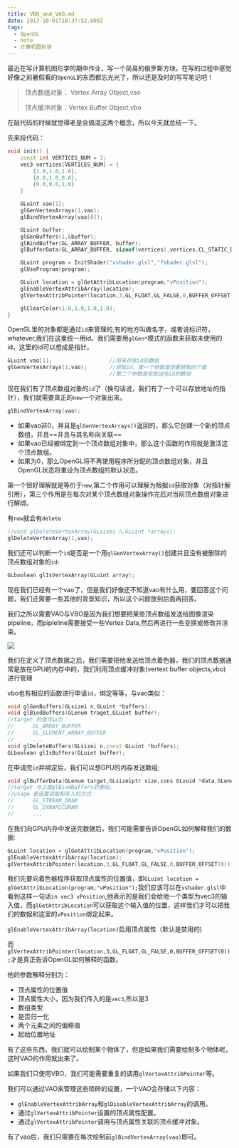 ```yaml
---
title: VBO_and_VAO.md
date: 2017-10-01T16:37:52.000Z
tags:
  - OpenGL
  - note
  - 计算机图形学
---
```

最近在写计算机图形学的期中作业，写一个简易的俄罗斯方块。在写的过程中感觉好像之前暑假看的`OpenGL`的东西都忘光光了，所以还是及时的写写笔记吧！

> 顶点数组对象： Vertex Array Object,vao
>
> 顶点缓冲对象：Vertex Buffer Object,vbo

在敲代码的时候就觉得老是会搞混这两个概念，所以今天就总结一下。

先来段代码：

```c++
void init() {
    const int VERTICES_NUM = 3;
    vec3 vertices[VERTICES_NUM] = {
        {1.0,1.0,1.0},
        {0.0,1.0,0.0},
        {0.0,0.0,1.0}
    }

    GLuint vao[1];
    glGenVertexArrays(1,vao);
    glBindVertexArray(vao[0]);

    GLuint buffer;
    glGenBuffers(1,&buffer);
    glBindBuffer(GL_ARRAY_BUFFER, buffer);
    glBufferData(GL_ARRAY_BUFFER, sizeof(vertices),vertices,CL_STATIC_DRAW);

    GLuint program = InitShader("vshader.glsl","fshader.glsl");
    glUseProgram(program);

    GLuint location = glGetAttribLocation(program,"vPosition");
    glEnableVertexAttribArray(location);
    glVertexAttribPointer(location,3,GL_FLOAT,GL_FALSE,0,BUFFER_OFFSET(0));

    glClearColor(1.0,1.0,1.0,1.0);
}
```

OpenGL里的对象都是通过`id`来管理的,有的地方叫做名字，或者说标识符，whatever,我们在这里统一用id。我们需要用`glGen*`模式的函数来获取未使用的id，这里的id可以想成是指针。

```c++
GLuint vao[1];                  //用来存放id的数组
glGenVertexArrays(1,vao);       //获取id，第一个参数是想要获取的个数
                                //第二个参数是存放这些id的数组
```

现在我们有了顶点数组对象的`id`了（换句话说，我们有了一个可以存放地址的指针），我们就需要真正的`new`一个对象出来。

```c++
glBindVertexArray(vao);
```

- 如果vao非0，并且是`glGenVertexArrays()`返回的，那么它创建一个新的顶点数组，并且==并且与其名称向关联==
- 如果vao已经被绑定到一个顶点数组对象中，那么这个函数的作用就是激活这个顶点数组。
- 如果为0，那么OpenGL将不再使用程序所分配的顶点数组对象，并且OpenGL状态将重设为顶点数组的默认状态。

第一个很好理解就是等价于`new`,第二个作用可以理解为根据`id`获取对象（对指针解引用），第三个作用是在每次对某个顶点数组对象操作完后对当前顶点数组对象进行解绑。

有`new`就会有`delete`

```c++
//void glDeleteVertexArray(GLsizei n,GLuint *arrays);
glDeleteVertexArray(1,vao);
```

我们还可以判断一个`id`是否是一个用`glGenVertexArray()`创建并且没有被删除的顶点数组对象的`id`:

```c++
GLboolean glIsVertexArray(GLuint array);
```

现在我们已经有一个vao了，但是我们好像还不知道vao有什么用，要回答这个问题，我们还需要一些其他的背景知识，所以这个问题放到后面再回答。

我们之所以需要VAO与VBO是因为我们想要把某些顶点数组发送给图像渲染pipeline，而pipleline需要接受一些Vertex Data,然后再进行一些变换或修改并渲染。

![](https://learnopengl-cn.github.io/img/01/04/pipeline.png)

我们在定义了顶点数据之后，我们需要把他发送给顶点着色器，我们的顶点数据通常是放在GPU的内存中的，我们利用顶点缓冲对象(vertext buffer objects,vbo)进行管理

vbo也有相应的函数进行申请`id`，绑定等等，与vao类似：

```c++
void glGenBuffers(GLsizei n,GLuint *buffers);
void glBindBuffers(GLenum traget,GLuint buffer);
//target 的值可以为：
//      GL_ARRAY_BUFFER
//      GL_ELEMENT_ARRAY_BUFFER
//      ...
void glDeleteBuffers(GLsizei n,const GLuint *buffers);
GLboolean glIsBuffers(GLuint buffer);
```

在申请完`id`并绑定后，我们可以想GPU的内存发送数组:

```c++
void glBufferData(GLenum target,GLsizeiptr size,cons GLvoid *data,GLenum usage);
//target 与上面glBindBuffers的类似，
//usage 是设置读取和写入的方式
//      GL_STREAM_DRAM
//      GL_DYNAMICDRAM
//      ...
```

在我们向GPU内存中发送完数据后，我们可能需要告诉OpenGL如何解释我们的数据:

```c++
GLuint location = glGetAttribLocation(program,"vPosition");
glEnableVertexAttribArray(location);
glVertexAttribPointer(location,3,GL_FLOAT,GL_FALSE,0,BUFFER_OFFSET(0));
```

我们先要向着色器程序获取顶点属性的位置值，即`GLuint location = glGetAttribLocation(program,"vPosition");`我们应该可以在`vshader.glsl`中看到这样一句话`in vec3 vPosition`,他表示的是我们会给他一个类型为vec3的输入值，而`glGetAttribLocation`可以获取这个输入值的位置，这样我们才可以把我们的数据和这里的`vPosition`绑定起来。

`glEnableVertexAttribArray(location)`启用顶点属性（默认是禁用的)

而`glVertexAttribPointer(location,3,GL_FLOAT,GL_FALSE,0,BUFFER_OFFSET(0));`才是真正告诉OpenGL如何解释的函数。

他的参数解释分别为：

- 顶点属性的位置值
- 顶点属性大小，因为我们传入的是`vec3`,所以是3
- 数组类型
- 是否归一化
- 两个元素之间的偏移值
- 起始位置地址

有了这些东西，我们就可以绘制某个物体了，但是如果我们需要绘制多个物体呢，这时VAO的作用就出来了。

如果我们只使用VBO，我们可能需要重复的调用`glVertexAttribPointer`等。

我们可以通过VAO来管理这些琐碎的设置，一个VAO会存储以下内容：

- `glEnableVertexAttribArray`和`glDisableVertexAttribArray`的调用。
- 通过`glVertexAttribPointer`设置的顶点属性配置。
- 通过`glVertexAttribPointer`调用与顶点属性关联的顶点缓冲对象。

有了vao后，我们只需要在每次绘制前`glBindVertexArray(vao)`即可。
